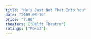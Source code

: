 ```yaml
---
title: "He's Just Not That Into You"
date: "2009-03-10"
price: "7.00"
theaters: ["Delft Theatre"]
ratings: ["PG-13"]
---
```

